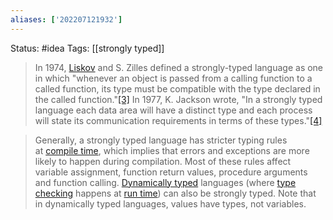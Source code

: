 ```yaml
---
aliases: ['202207121932']
---
```

Status: #idea
Tags: [[strongly typed]]
>In 1974, [Liskov](https://en.wikipedia.org/wiki/Barbara_Liskov "Barbara Liskov") and S. Zilles defined a strongly-typed language as one in which "whenever an object is passed from a calling function to a called function, its type must be compatible with the type declared in the called function."[[3]](https://en.wikipedia.org/wiki/Strong_and_weak_typing#cite_note-3) In 1977, K. Jackson wrote, "In a strongly typed language each data area will have a distinct type and each process will state its communication requirements in terms of these types."[[4]](https://en.wikipedia.org/wiki/Strong_and_weak_typing#cite_note-4)

>Generally, a strongly typed language has stricter typing rules at [compile time](https://en.wikipedia.org/wiki/Compile_time "Compile time"), which implies that errors and exceptions are more likely to happen during compilation. Most of these rules affect variable assignment, function return values, procedure arguments and function calling. [Dynamically typed](https://en.wikipedia.org/wiki/Dynamic_typing "Dynamic typing") languages (where [type checking](https://en.wikipedia.org/wiki/Type_checker "Type checker") happens at [run time](https://en.wikipedia.org/wiki/Runtime_(program_lifecycle_phase) "Runtime (program lifecycle phase)")) can also be strongly typed. Note that in dynamically typed languages, values have types, not variables.